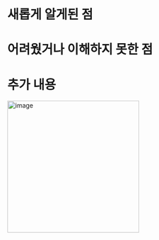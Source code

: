 # 새롭게 알게된 점

# 어려웠거나 이해하지 못한 점

# 추가 내용

<img width="298" alt="image" src="https://user-images.githubusercontent.com/7104309/209111310-7e0c1eef-33a5-44c1-943c-8f7011b9bfa9.png">
